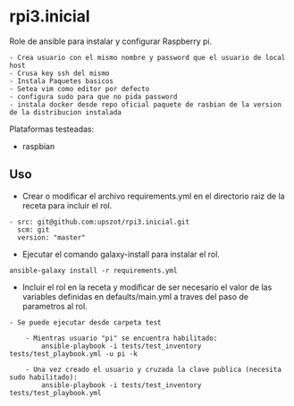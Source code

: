 # rpi3.inicial

Role de ansible para instalar y configurar Raspberry pi.

	- Crea usuario con el mismo nombre y password que el usuario de local host
	- Crusa key ssh del mismo
	- Instala Paquetes basicos
	- Setea vim como editor por defecto
	- configura sudo para que no pida password
	- instala docker desde repo oficial paquete de rasbian de la version de la distribucion instalada

Plataformas testeadas:
- raspbian

## Uso

- Crear o modificar el archivo requirements.yml en el directorio raiz de la receta para incluir el rol.

```
- src: git@github.com:upszot/rpi3.inicial.git
  scm: git
  version: "master"
```

- Ejecutar el comando galaxy-install para instalar el rol.

```
ansible-galaxy install -r requirements.yml
```

- Incluir el rol en la receta y modificar de ser necesario el valor de las variables definidas en defaults/main.yml a traves del paso de parametros al rol.

```
- Se puede ejecutar desde carpeta test 

	- Mientras usuario "pi" se encuentra habilitado:
		ansible-playbook -i tests/test_inventory tests/test_playbook.yml -u pi -k

	- Una vez creado el usuario y cruzada la clave publica (necesita sudo habilitado):
		ansible-playbook -i tests/test_inventory tests/test_playbook.yml 


```

